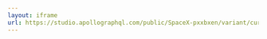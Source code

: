 ```yaml
---
layout: iframe
url: https://studio.apollographql.com/public/SpaceX-pxxbxen/variant/current/explorer
---
```

